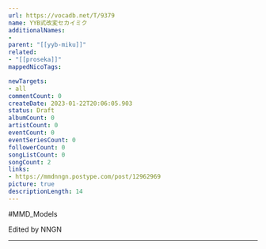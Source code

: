 ```yaml
---
url: https://vocadb.net/T/9379
name: YYB式改変セカイミク
additionalNames: 
- 
parent: "[[yyb-miku]]"
related:
- "[[proseka]]"
mappedNicoTags:

newTargets:
- all
commentCount: 0
createDate: 2023-01-22T20:06:05.903
status: Draft
albumCount: 0
artistCount: 0
eventCount: 0
eventSeriesCount: 0
followerCount: 0
songListCount: 0
songCount: 2
links: 
- https://mmdnngn.postype.com/post/12962969
picture: true
descriptionLength: 14
---
```


#MMD_Models

Edited by NNGN

---

